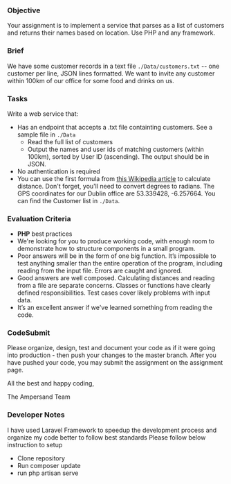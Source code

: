 ### Objective

Your assignment is to implement a service that parses as a list of customers and returns their names based on location. Use PHP and any framework.

### Brief

We have some customer records in a text file `./Data/customers.txt` -- one customer per line, JSON lines formatted. We want to invite any customer within 100km of our office for some food and drinks on us.

### Tasks

Write a web service that:

-   Has an endpoint that accepts a .txt file containting customers. See a sample file in `./Data`
    -   Read the full list of customers
    -   Output the names and user ids of matching customers (within 100km), sorted by User ID (ascending). The output should be in JSON.
-   No authentication is required
-   You can use the first formula from [this Wikipedia article](https://en.wikipedia.org/wiki/Great-circle_distance) to calculate distance. Don't forget, you'll need to convert degrees to radians. The GPS coordinates for our Dublin office are 53.339428, -6.257664. You can find the Customer list in `./Data`.

### Evaluation Criteria

-   **PHP** best practices
-   We're looking for you to produce working code, with enough room to demonstrate how to structure components in a small program.
-   Poor answers will be in the form of one big function. It’s impossible to test anything smaller than the entire operation of the program, including reading from the input file. Errors are caught and ignored.
-   Good answers are well composed. Calculating distances and reading from a file are separate concerns. Classes or functions have clearly defined responsibilities. Test cases cover likely problems with input data.
-   It’s an excellent answer if we've learned something from reading the code.

### CodeSubmit

Please organize, design, test and document your code as if it were going into production - then push your changes to the master branch. After you have pushed your code, you may submit the assignment on the assignment page.

All the best and happy coding,

The Ampersand Team



### Developer Notes
I have used Laravel Framework to speedup the development process and organize my code better to follow best standards
Please follow below instruction to setup
- Clone repository
- Run composer update
- run php artisan serve